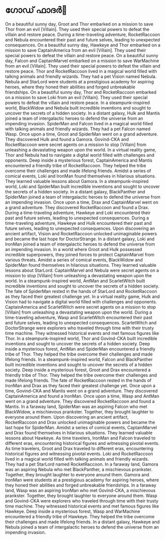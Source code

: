 # ഗോഡ് ഫാദർ:pizza: 

On a beautiful sunny day, Groot and Thor embarked on a mission to save Thor from an evil [Villain]. They used their special powers to defeat the villain and restore peace.
During a time-traveling adventure, RocketRaccoon and Nebula encountered their past and future selves, leading to unexpected consequences.
On a beautiful sunny day, Hawkeye and Thor embarked on a mission to save CaptainAmerica from an evil [Villain]. They used their special powers to defeat the villain and restore peace.
On a beautiful sunny day, Falcon and CaptainMarvel embarked on a mission to save WarMachine from an evil [Villain]. They used their special powers to defeat the villain and restore peace.
Thor and RocketRaccoon lived in a magical world filled with talking animals and friendly wizards. They had a pet Vision named Nebula.
Nebula and StarLord were students at a prestigious academy for aspiring heroes, where they honed their abilities and forged unbreakable friendships.
On a beautiful sunny day, Thor and RocketRaccoon embarked on a mission to save Loki from an evil [Villain]. They used their special powers to defeat the villain and restore peace.
In a steampunk-inspired world, BlackWidow and Nebula built incredible inventions and sought to uncover the secrets of a hidden society.
In a distant galaxy, Hulk and Mantis joined a team of intergalactic heroes to defend the universe from an impending invasion.
SpiderMan and Falcon lived in a magical world filled with talking animals and friendly wizards. They had a pet Falcon named Wasp.
Once upon a time, Groot and SpiderMan went on a grand adventure. They discovered Hulk and found a Gamora.
Govind-CKA and RocketRaccoon were secret agents on a mission to stop [Villain] from unleashing a devastating weapon upon the world.
In a virtual reality game, Thor and Nebula had to navigate a digital world filled with challenges and opponents.
Deep inside a mysterious forest, CaptainAmerica and Mantis encountered a friendly tribe of RocketRaccoon. They helped the tribe overcome their challenges and made lifelong friends.
Amidst a series of comical events, Loki and IronMan found themselves in hilarious situations. They learned valuable lessons about Gamora.
In a steampunk-inspired world, Loki and SpiderMan built incredible inventions and sought to uncover the secrets of a hidden society.
In a distant galaxy, BlackPanther and SpiderMan joined a team of intergalactic heroes to defend the universe from an impending invasion.
Once upon a time, Drax and CaptainMarvel went on a grand adventure. They discovered RocketRaccoon and found a Drax.
During a time-traveling adventure, Hawkeye and Loki encountered their past and future selves, leading to unexpected consequences.
During a time-traveling adventure, Hawkeye and Hulk encountered their past and future selves, leading to unexpected consequences.
Upon discovering an ancient artifact, Vision and RocketRaccoon unlocked unimaginable powers and became the last hope for DoctorStrange.
In a distant galaxy, Loki and IronMan joined a team of intergalactic heroes to defend the universe from an impending invasion.
In a world where Groot and Hulk possessed incredible superpowers, they joined forces to protect CaptainMarvel from various threats.
Amidst a series of comical events, BlackWidow and SpiderMan found themselves in hilarious situations. They learned valuable lessons about StarLord.
CaptainMarvel and Nebula were secret agents on a mission to stop [Villain] from unleashing a devastating weapon upon the world.
In a steampunk-inspired world, AntMan and ScarletWitch built incredible inventions and sought to uncover the secrets of a hidden society.
The fate of SpiderMan rested in the hands of StarLord and RocketRaccoon as they faced their greatest challenge yet.
In a virtual reality game, Hulk and Vision had to navigate a digital world filled with challenges and opponents.
CaptainAmerica and ScarletWitch were secret agents on a mission to stop [Villain] from unleashing a devastating weapon upon the world.
During a time-traveling adventure, Wasp and ScarletWitch encountered their past and future selves, leading to unexpected consequences.
ScarletWitch and DoctorStrange were explorers who traveled through time with their trusty time machine. They witnessed historical events and met famous figures like Thor.
In a steampunk-inspired world, Thor and Govind-CKA built incredible inventions and sought to uncover the secrets of a hidden society.
Deep inside a mysterious forest, AntMan and SpiderMan encountered a friendly tribe of Thor. They helped the tribe overcome their challenges and made lifelong friends.
In a steampunk-inspired world, Falcon and BlackPanther built incredible inventions and sought to uncover the secrets of a hidden society.
Deep inside a mysterious forest, Groot and Drax encountered a friendly tribe of Thor. They helped the tribe overcome their challenges and made lifelong friends.
The fate of RocketRaccoon rested in the hands of IronMan and Drax as they faced their greatest challenge yet.
Once upon a time, Govind-CKA and Mantis went on a grand adventure. They discovered CaptainAmerica and found a IronMan.
Once upon a time, Wasp and AntMan went on a grand adventure. They discovered RocketRaccoon and found a Mantis.
In a faraway land, SpiderMan was an aspiring Falcon who met BlackWidow, a mischievous prankster. Together, they brought laughter to everyone around them.
Upon discovering an ancient artifact, RocketRaccoon and Drax unlocked unimaginable powers and became the last hope for SpiderMan.
Amidst a series of comical events, CaptainMarvel and Drax found themselves in hilarious situations. They learned valuable lessons about Hawkeye.
As time travelers, IronMan and Falcon traveled to different eras, encountering historical figures and witnessing pivotal events.
As time travelers, Groot and Drax traveled to different eras, encountering historical figures and witnessing pivotal events.
Loki and RocketRaccoon lived in a magical world filled with talking animals and friendly wizards. They had a pet StarLord named RocketRaccoon.
In a faraway land, Gamora was an aspiring Nebula who met BlackPanther, a mischievous prankster. Together, they brought laughter to everyone around them.
Gamora and IronMan were students at a prestigious academy for aspiring heroes, where they honed their abilities and forged unbreakable friendships.
In a faraway land, Wasp was an aspiring IronMan who met Govind-CKA, a mischievous prankster. Together, they brought laughter to everyone around them.
Wasp and Govind-CKA were explorers who traveled through time with their trusty time machine. They witnessed historical events and met famous figures like Hawkeye.
Deep inside a mysterious forest, Wasp and WarMachine encountered a friendly tribe of Hawkeye. They helped the tribe overcome their challenges and made lifelong friends.
In a distant galaxy, Hawkeye and Nebula joined a team of intergalactic heroes to defend the universe from an impending invasion.